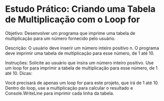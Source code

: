 # Estudo Prático: Criando uma Tabela de Multiplicação com o Loop for


Objetivo: Desenvolver um programa que imprime uma tabela de multiplicação para um número fornecido pelo usuário.

Descrição: O usuário deve inserir um número inteiro positivo n. O programa deve imprimir uma tabela de multiplicação para esse número, de 1 até 10.

Instruções:
Solicite ao usuário que insira um número inteiro positivo.
Use um loop for para imprimir a tabela de multiplicação para esse número, de 1 até 10.
Dicas:

Você precisará de apenas um loop for para este projeto, que irá de 1 até 10.
Dentro do loop, use a multiplicação para calcular o resultado e Console.WriteLine para imprimir cada linha da tabela.
